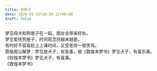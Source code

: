 ```yaml
---
title: 狗崽子
date: 2020-02-15T20:54:12+08:00
draft: false
---
```


梦见母犬和狗崽子在一起，朋友会带来好处。<br>
梦见爱抚狗崽子，时间观念将越来越差。<br>
有时好不容易赶上上课时间，又受老师一顿责骂。<br>
原版周公解梦：梦见放犬子，有急事，玻《敦煌本梦书》梦见犬子，有喜乐事。<br>
《较煌本梦书》梦见犬子，有喜事。<br>
《敦煌本梦书》